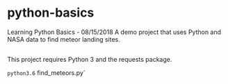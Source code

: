 # python-basics
Learning Python Basics - 08/15/2018
A demo project that uses Python and NASA data to find meteor landing sites.

##

This project requires Python 3 and the requests package.

`python3.6` find_meteors.py`

